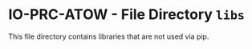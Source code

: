 # IO-PRC-ATOW - File Directory **`libs`**

This file directory contains libraries that are not used via pip.
